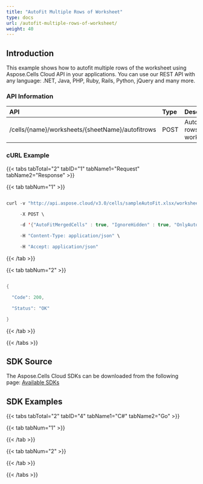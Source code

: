 ```yaml
---
title: "AutoFit Multiple Rows of Worksheet"
type: docs
url: /autofit-multiple-rows-of-worksheet/
weight: 40
---
```


## **Introduction**
This example shows how to autofit multiple rows of the worksheet using Aspose.Cells Cloud API in your applications. You can use our REST API with any language: .NET, Java, PHP, Ruby, Rails, Python, jQuery and many more.
### **API Information**

|**API**|**Type**|**Description**|**Resource Link**|
| :- | :- | :- | :- |
|/cells/{name}/worksheets/{sheetName}/autofitrows|POST|Autofits rows in worksheet|[PostAutofitWorksheetRows](https://apireference.aspose.cloud/cells/#/Worksheets/PostAutofitWorksheetRows)|
### **cURL Example**
{{< tabs tabTotal="2" tabID="1" tabName1="Request" tabName2="Response" >}}

{{< tab tabNum="1" >}}

```java

curl -v "http://api.aspose.cloud/v3.0/cells/sampleAutoFit.xlsx/worksheets/Sheet1/autofitcolumns?firstRow=1&lastColumn=10&lastRow=7&firstColumn=1&appSID=xxxx&signature=xxxx" \

     -X POST \

     -d '{"AutoFitMergedCells" : true, "IgnoreHidden" : true, "OnlyAuto" : false}' \

     -H "Content-Type: application/json" \

     -H "Accept: application/json"

```

{{< /tab >}}

{{< tab tabNum="2" >}}

```java

{

  "Code": 200,

  "Status": "OK"

}

```

{{< /tab >}}

{{< /tabs >}}
## **SDK Source**
The Aspose.Cells Cloud SDKs can be downloaded from the following page: [Available SDKs](/available-sdks/)
## **SDK Examples**
{{< tabs tabTotal="2" tabID="4" tabName1="C#" tabName2="Go" >}}

{{< tab tabNum="1" >}}

{{< /tab >}}

{{< tab tabNum="2" >}}

{{< /tab >}}

{{< /tabs >}}




